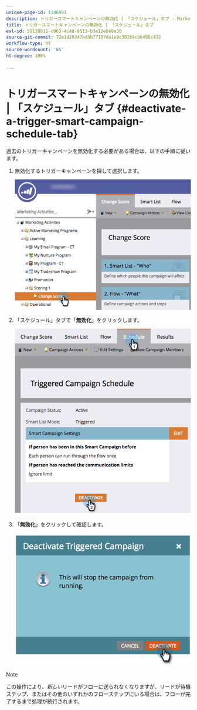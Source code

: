 ```yaml
---
unique-page-id: 1146991
description: トリガースマートキャンペーンの無効化 | 「スケジュール」タブ - Marketo ドキュメント - 製品ドキュメント
title: トリガースマートキャンペーンの無効化 | 「スケジュール」タブ
exl-id: 59138811-c963-4c4d-9513-b3e12e8e9e38
source-git-commit: 72e1d29347bd5b77107da1e9c30169cb6490c432
workflow-type: ht
source-wordcount: '85'
ht-degree: 100%

---
```


# トリガースマートキャンペーンの無効化 | 「スケジュール」タブ {#deactivate-a-trigger-smart-campaign-schedule-tab}

過去のトリガーキャンペーンを無効化する必要がある場合は、以下の手順に従います。

1. 無効化するトリガーキャンペーンを探して選択します。

   ![](assets/selectprogram-hands.png)

1. 「スケジュール」タブで「**無効化**」をクリックします。

   ![](assets/deactivateprogram-hands.png)

1. 「**無効化**」をクリックして確認します。

   ![](assets/image2014-9-22-13-3a59-3a6.png)

>[!NOTE]
>
>この操作により、*新しい*&#x200B;リードがフローに送られなくなりますが、リードが待機ステップ、またはその他のいずれかのフローステップにいる場合は、フローが完了するまで処理が続行されます。
